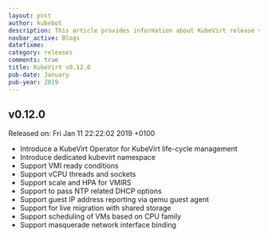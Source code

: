 ```yaml
---
layout: post
author: kubebot
description: This article provides information about KubeVirt release v0.12.0 changes
navbar_active: Blogs
datefixme:
category: releases
comments: true
title: KubeVirt v0.12.0
pub-date: January
pub-year: 2019
---
```



## v0.12.0

Released on: Fri Jan 11 22:22:02 2019 +0100

- Introduce a KubeVirt Operator for KubeVirt life-cycle management
- Introduce dedicated kubevirt namespace
- Support VMI ready conditions
- Support vCPU threads and sockets
- Support scale and HPA for VMIRS
- Support to pass NTP related DHCP options
- Support guest IP address reporting via qemu guest agent
- Support for live migration with shared storage
- Support scheduling of VMs based on CPU family
- Support masquerade network interface binding
